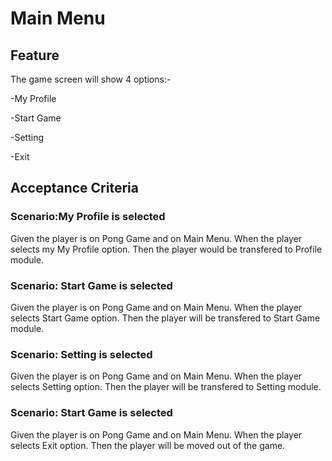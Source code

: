  # Main Menu

## Feature

The game screen will show 4 options:-

-My Profile

-Start Game

-Setting

-Exit

## Acceptance Criteria

### Scenario:My Profile is selected

Given the player is on Pong Game 
and on Main Menu.
When the player selects my My Profile option.
Then the player would be transfered to Profile module.

### Scenario: Start Game is selected

Given the player is on Pong Game 
and on Main Menu.
When the player selects Start Game option.
Then the player will be transfered to Start Game module.

### Scenario: Setting is selected

Given the player is on Pong Game 
and on Main Menu.
When the player selects Setting option.
Then the player will be transfered to Setting module.

### Scenario: Start Game is selected

Given the player is on Pong Game 
and on Main Menu.
When the player selects Exit option.
Then the player will be moved out of the game.
